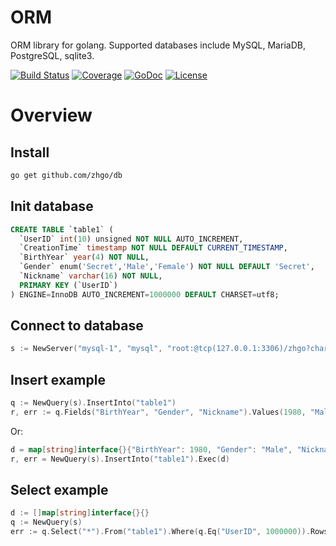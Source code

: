 # ORM

ORM library for golang. Supported databases include MySQL, MariaDB, PostgreSQL, sqlite3.

[![Build Status](https://travis-ci.org/zhgo/db.svg)](https://travis-ci.org/zhgo/db)
[![Coverage](http://gocover.io/_badge/github.com/zhgo/db)](http://gocover.io/github.com/zhgo/db)
[![GoDoc](https://godoc.org/github.com/zhgo/db?status.png)](http://godoc.org/github.com/zhgo/db)
[![License](https://img.shields.io/badge/license-BSD-ff69b4.svg?style=flat)](https://github.com/zhgo/db/blob/master/LICENSE)

# Overview

## Install

```bash
go get github.com/zhgo/db
```

## Init database

```sql
CREATE TABLE `table1` (
  `UserID` int(10) unsigned NOT NULL AUTO_INCREMENT,
  `CreationTime` timestamp NOT NULL DEFAULT CURRENT_TIMESTAMP,
  `BirthYear` year(4) NOT NULL,
  `Gender` enum('Secret','Male','Female') NOT NULL DEFAULT 'Secret',
  `Nickname` varchar(16) NOT NULL,
  PRIMARY KEY (`UserID`)
) ENGINE=InnoDB AUTO_INCREMENT=1000000 DEFAULT CHARSET=utf8;
```

## Connect to database

```go
s := NewServer("mysql-1", "mysql", "root:@tcp(127.0.0.1:3306)/zhgo?charset=utf8")
```

## Insert example

```go
q := NewQuery(s).InsertInto("table1")
r, err := q.Fields("BirthYear", "Gender", "Nickname").Values(1980, "Male", "Bob").Exec()
```

Or:

```go
d = map[string]interface{}{"BirthYear": 1980, "Gender": "Male", "Nickname": "Bob"}
r, err = NewQuery(s).InsertInto("table1").Exec(d)
```

## Select example

```go
d := []map[string]interface{}{}
q := NewQuery(s)
err := q.Select("*").From("table1").Where(q.Eq("UserID", 1000000)).Rows(&d)
```

